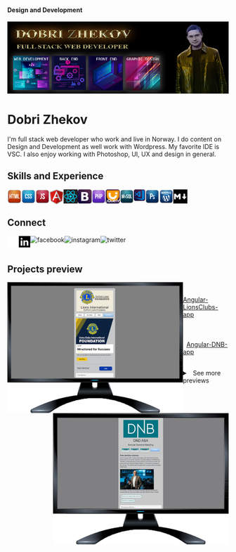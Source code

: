 #### Design and Development
![Design and Development](https://github.com/zhekovdobri/zhekovdobri/blob/76c06a6ab2ca415e4237b6a41538ce5be077daf8/New_Logo1.png)

# Dobri Zhekov
I'm full stack web developer who work and live in Norway. I do content on Design and Development as well work with Wordpress. My favorite IDE is VSC.
I also enjoy working with Photoshop, UI, UX and design in general. 

## Skills and Experience 
<img align="left" alt="HTML5" width="32px" src="https://github.com/zhekovdobri/zhekovdobri/blob/7d2f599052a842b6409031e696a6a570bf1c50b8/html-icon.png">
<img align="left" alt="CSS3" width="32px" src="https://github.com/zhekovdobri/zhekovdobri/blob/b9d0459777128ad0b677ca93fa4e567cde950e5c/css-icon.png">
<img align="left" alt="JavaScript" width="32px" src="https://github.com/zhekovdobri/zhekovdobri/blob/65e9b2dd7c471fb822301241018b5074c7ebec3c/javascript-icon.png">
<img align="left" alt="Angular" width="32px" src="https://github.com/zhekovdobri/zhekovdobri/blob/main/angular-icon-logo.png">
<img align="left" alt="React" width="32px" src="https://github.com/zhekovdobri/zhekovdobri/blob/main/react-1-logo-png-transparent.png">
<img align="left" alt="Sass" width="32px" src="https://github.com/zhekovdobri/zhekovdobri/blob/bceec05efb29d8aeb9d30c0e5f179baf531fce14/bootstrap_icon.png">
<img align="left" alt="Sass" width="32px" src="https://github.com/zhekovdobri/zhekovdobri/blob/cf686bf85c9de30996d6f1035c1294be417907e6/php-icon.png">
<img align="left" alt="Sass" width="32px" src="https://github.com/zhekovdobri/zhekovdobri/blob/d6d462389383e2fb0a44212011d40b6fa8c7abaf/jqueryUI_icon_ps.png">
<img align="left" alt="HTML5" width="32px" src="https://github.com/zhekovdobri/zhekovdobri/blob/bb1ecb580f0a0a1cd37cd94d8fb6808ef2a8462b/mysql-icon.png">
<img align="left" alt="Visual Studio Code" width="26px" src="https://github.com/zhekovdobri/zhekovdobri/blob/af8949a6a7ee53486e25939069f482f465c50b96/VSC_icon.png">
<img align="left" alt="CSS3" width="32px" src="https://github.com/zhekovdobri/zhekovdobri/blob/99db7366baf03a057965ad21d65315e5dc99cc2c/photoshop-icon.png">
<img align="left" alt="JavaScript" width="32px" src="https://github.com/zhekovdobri/zhekovdobri/blob/ea8d6e29cac2053573cc17bbdbd56892f96ec18b/wordpress-icon.png">
<img align="left" alt="JavaScript" width="32px" src="https://github.com/zhekovdobri/zhekovdobri/blob/d5140aed2a014b4f29e07d974f062164b04164b4/markdown.png">
<br>
<br>

## Connect 
[<img align="left" src='https://github.com/zhekovdobri/zhekovdobri/blob/c9c8fceb4a6361ec5802b7523fdb8fb69eed769f/GitHub-Mark-Light-32px.png' alt='github' height='26'>](https://github.com/zhekovdobri)  

[<img align="left" src='https://github.com/zhekovdobri/zhekovdobri/blob/0b9e3fa6a2a8613a43eea42c5a5274fced3c15a0/Linkedin_gitHub_Icon.png' alt='linkedin' height='26'>](https://www.linkedin.com/in/https://www.linkedin.com/public-profile/settings?trk=d_flagship3_profile_self_view_public_profile&lipi=urn%3Ali%3Apage%3Ad_flagship3_profile_self_edit_contact_info%3B9b%2FI5K2%2BT6CCvXOaWi0URA%3D%3D/)

[<img align="left" src='facebook-3-32.ico' alt='facebook' height='26'>](https://www.facebook.com/https://www.facebook.com/dobri.zhekov.9/)

[<img align="left" align="left" src='instagram-32.ico' alt='instagram' height='26'>](https://www.instagram.com/zhekovdobri/) 

[<img align="left" src='https://github.com/zhekovdobri/zhekovdobri/blob/062d3d2e625fc15d07866a3fbba2bc66b961b3a3/twitter-3-32.ico' alt='twitter' height='26'>](https://twitter.com/zhekovdobri)  

<!-- [<img align="left" src='https://cdn.jsdelivr.net/npm/simple-icons@3.0.1/icons/icloud.svg' alt='website' height='40'>](http://www.theoldestgold.com) -->

<br>
<br>

## Projects preview
<img align="left" alt="HTML5" width="400px" 
src="https://github.com/zhekovdobri/Angular-LionsClubs-app/blob/main/src/assets/images/Angular-LionsClubs-app1200px%20Gif.gif">
<img align="right" alt="HTML5" width="400px" 
src="https://github.com/zhekovdobri/Angular-DNB-app/blob/main/src/assets/images/Angular-DNB-app1200px.gif">

<br />

[<ins>Angular-LionsClubs-app</ins>](https://zhekovdobri.github.io/Angular-LionsClubs-app/)
&nbsp;&nbsp;&nbsp;&nbsp;&nbsp;&nbsp;&nbsp;&nbsp;&nbsp;&nbsp;&nbsp;&nbsp;&nbsp;&nbsp;&nbsp;&nbsp;&nbsp;&nbsp;&nbsp;&nbsp;&nbsp;&nbsp;&nbsp;&nbsp;&nbsp;&nbsp;&nbsp;&nbsp;&nbsp;&nbsp;&nbsp;&nbsp;&nbsp;&nbsp;&nbsp;&nbsp;&nbsp;&nbsp;&nbsp;&nbsp;&nbsp;&nbsp;&nbsp;&nbsp;&nbsp;&nbsp;&nbsp;&nbsp;&nbsp;&nbsp;&nbsp;&nbsp;&nbsp;&nbsp;&nbsp;&nbsp;&nbsp;&nbsp;&nbsp;&nbsp;&nbsp;&nbsp;&nbsp;&nbsp;&nbsp;&nbsp;&nbsp;&nbsp;&nbsp;&nbsp;&nbsp;&nbsp;&nbsp;&nbsp;&nbsp;&nbsp;&nbsp;&nbsp;&nbsp;
[<ins>Angular-DNB-app</ins>](https://zhekovdobri.github.io/Angular-DNB-app/)

<br />

<details>
<summary>
<a class="btnfire small stroke"><em class="fas fa-chevron-circle-down"></em>&nbsp;&nbsp;See more previews</a>    
</summary>
 
<br />

<img align="left" alt="HTML5" width="400px" 
src="https://github.com/zhekovdobri/React-TaskTracker-app/blob/main/src/components/assets/images/React-TaskTracker1200pxGif.gif"> 
<img align="right" alt="HTML5" width="400px" 
src="https://github.com/zhekovdobri/Angular-Pizza-app/blob/main/src/assets/images/Angular-project-Pizza1200px.gif">

<br />

[<ins>Angular-Pizza-app</ins>](https://zhekovdobri.github.io/React-TaskTracker-app/)
&nbsp;&nbsp;&nbsp;&nbsp;&nbsp;&nbsp;&nbsp;&nbsp;&nbsp;&nbsp;&nbsp;&nbsp;&nbsp;&nbsp;&nbsp;&nbsp;&nbsp;&nbsp;&nbsp;&nbsp;&nbsp;&nbsp;&nbsp;&nbsp;&nbsp;&nbsp;&nbsp;&nbsp;&nbsp;&nbsp;&nbsp;&nbsp;&nbsp;&nbsp;&nbsp;&nbsp;&nbsp;&nbsp;&nbsp;&nbsp;&nbsp;&nbsp;&nbsp;&nbsp;&nbsp;&nbsp;&nbsp;&nbsp;&nbsp;&nbsp;&nbsp;&nbsp;&nbsp;&nbsp;&nbsp;&nbsp;&nbsp;&nbsp;&nbsp;&nbsp;&nbsp;&nbsp;&nbsp;&nbsp;&nbsp;&nbsp;&nbsp;&nbsp;&nbsp;&nbsp;&nbsp;&nbsp;&nbsp;&nbsp;&nbsp;&nbsp;&nbsp;&nbsp;&nbsp; 
[<ins>Angular-Pizza-app</ins>](https://zhekovdobri.github.io/Angular-Pizza-app/)

<br />

<img align="left" alt="HTML5" width="400px" src="https://github.com/zhekovdobri/zhekovdobri/blob/b82548a8b83cad7eebd4f7a76ba05b56dbad96ee/BootstrapFashion_Project_preview_1200px.gif">
<img align="right" alt="HTML5" width="400px" src="https://github.com/zhekovdobri/zhekovdobri/blob/b82548a8b83cad7eebd4f7a76ba05b56dbad96ee/HTMLCSSFashion_Project_preview_1200px.gif">

<br />

[<ins>Alexandragloss_Homepage_Fashion</ins>](https://zhekovdobri.github.io/Alexandragloss_Homepage_Fashion/)
&nbsp;&nbsp;&nbsp;&nbsp;&nbsp;&nbsp;&nbsp;&nbsp;&nbsp;&nbsp;&nbsp;&nbsp;&nbsp;&nbsp;&nbsp;&nbsp;&nbsp;&nbsp;&nbsp;&nbsp;&nbsp;&nbsp;&nbsp;&nbsp;&nbsp;&nbsp;&nbsp;&nbsp;&nbsp;&nbsp;&nbsp;&nbsp;&nbsp;&nbsp;&nbsp;&nbsp;&nbsp;&nbsp;&nbsp;&nbsp;&nbsp;&nbsp;&nbsp;&nbsp;&nbsp;&nbsp;&nbsp;&nbsp;&nbsp;&nbsp;&nbsp;&nbsp;&nbsp;&nbsp;&nbsp;&nbsp;&nbsp;&nbsp;&nbsp;&nbsp;&nbsp;&nbsp;&nbsp;&nbsp;&nbsp;&nbsp;&nbsp;&nbsp;&nbsp;&nbsp;&nbsp;&nbsp;&nbsp;&nbsp;&nbsp;&nbsp;&nbsp;&nbsp;&nbsp; 
[<ins>Alexandragloss_Homepage_Fragrance</ins>](https://zhekovdobri.github.io/Alexandragloss_Homepage_Fragrance/)

<br />
 
<img align="left" alt="HTML5" width="400px" src="https://github.com/zhekovdobri/zhekovdobri/blob/b82548a8b83cad7eebd4f7a76ba05b56dbad96ee/LandingPage_Form_Project_preview_1200px.gif"> 
<img align="right" alt="HTML5" width="400px" src="https://github.com/zhekovdobri/zhekovdobri/blob/e3d1cf5c48a5a6da3fb6a1b1b7b70e4bae2f9169/LandingPage_Business_preview_1200px.gif">

<br />

[<ins>Application_Form</ins>](https://zhekovdobri.github.io/Application_Form/)
&nbsp;&nbsp;&nbsp;&nbsp;&nbsp;&nbsp;&nbsp;&nbsp;&nbsp;&nbsp;&nbsp;&nbsp;&nbsp;&nbsp;&nbsp;&nbsp;&nbsp;&nbsp;&nbsp;&nbsp;&nbsp;&nbsp;&nbsp;&nbsp;&nbsp;&nbsp;&nbsp;&nbsp;&nbsp;&nbsp;&nbsp;&nbsp;&nbsp;&nbsp;&nbsp;&nbsp;&nbsp;&nbsp;&nbsp;&nbsp;&nbsp;&nbsp;&nbsp;&nbsp;&nbsp;&nbsp;&nbsp;&nbsp;&nbsp;&nbsp;&nbsp;&nbsp;&nbsp;&nbsp;&nbsp;&nbsp;&nbsp;&nbsp;&nbsp;&nbsp;&nbsp;&nbsp;&nbsp;&nbsp;&nbsp;&nbsp;&nbsp;&nbsp;&nbsp;&nbsp;&nbsp;&nbsp;&nbsp;&nbsp;&nbsp;&nbsp;&nbsp;&nbsp;&nbsp; 
[<ins>Alexandragloss_Homepage_Business</ins>](https://zhekovdobri.github.io/Alexandragloss_Homepage_Business/) 
 
<br />
 
<img align="left" alt="HTML5" width="400px" 
src="https://github.com/zhekovdobri/zhekovdobri/blob/4dca0863cb26f68d997100effbd174e39ca9c076/TheOldestGold_Prject_preview_1200.gif"> 
<img align="right" alt="HTML5" width="400px" src="https://github.com/zhekovdobri/zhekovdobri/blob/4dca0863cb26f68d997100effbd174e39ca9c076/Alexandragloss_Project_preview_1200px.gif">

<br />

[<ins>www.theoldestgold.com</ins>](https://theoldestgold.com/)
&nbsp;&nbsp;&nbsp;&nbsp;&nbsp;&nbsp;&nbsp;&nbsp;&nbsp;&nbsp;&nbsp;&nbsp;&nbsp;&nbsp;&nbsp;&nbsp;&nbsp;&nbsp;&nbsp;&nbsp;&nbsp;&nbsp;&nbsp;&nbsp;&nbsp;&nbsp;&nbsp;&nbsp;&nbsp;&nbsp;&nbsp;&nbsp;&nbsp;&nbsp;&nbsp;&nbsp;&nbsp;&nbsp;&nbsp;&nbsp;&nbsp;&nbsp;&nbsp;&nbsp;&nbsp;&nbsp;&nbsp;&nbsp;&nbsp;&nbsp;&nbsp;&nbsp;&nbsp;&nbsp;&nbsp;&nbsp;&nbsp;&nbsp;&nbsp;&nbsp;&nbsp;&nbsp;&nbsp;&nbsp;&nbsp;&nbsp;&nbsp;&nbsp;&nbsp;&nbsp;&nbsp;&nbsp;&nbsp;&nbsp;&nbsp;&nbsp;&nbsp;&nbsp;&nbsp;
[<ins>www.alexandragloss.com</ins>](https://alexandragloss.wordpress.com/)
 
</details>
 
 
 
 








